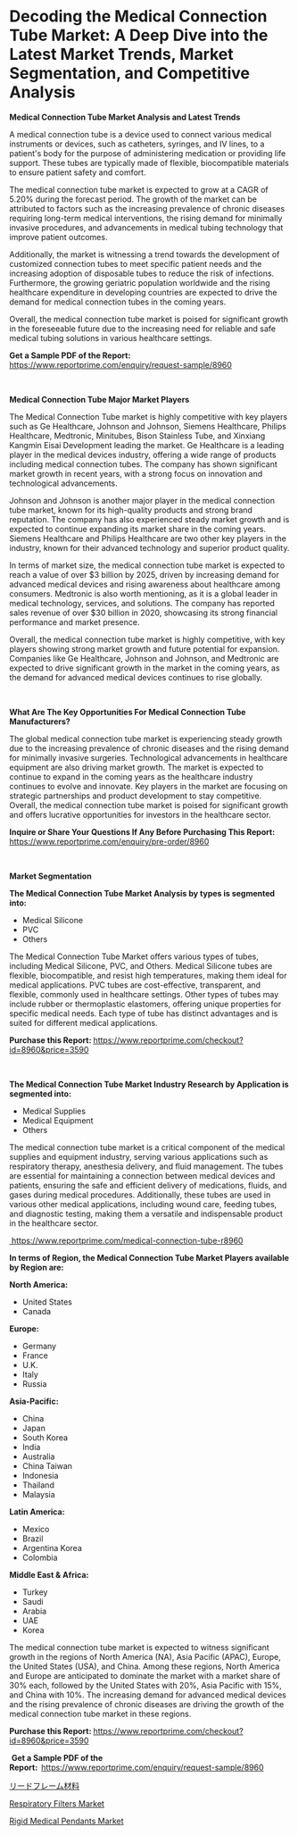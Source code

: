 <p><h1>Decoding the Medical Connection Tube Market: A Deep Dive into the Latest Market Trends, Market Segmentation, and Competitive Analysis</h1></p><p><strong>Medical Connection Tube Market Analysis and Latest Trends</strong></p>
<p><p>A medical connection tube is a device used to connect various medical instruments or devices, such as catheters, syringes, and IV lines, to a patient's body for the purpose of administering medication or providing life support. These tubes are typically made of flexible, biocompatible materials to ensure patient safety and comfort.</p><p>The medical connection tube market is expected to grow at a CAGR of 5.20% during the forecast period. The growth of the market can be attributed to factors such as the increasing prevalence of chronic diseases requiring long-term medical interventions, the rising demand for minimally invasive procedures, and advancements in medical tubing technology that improve patient outcomes.</p><p>Additionally, the market is witnessing a trend towards the development of customized connection tubes to meet specific patient needs and the increasing adoption of disposable tubes to reduce the risk of infections. Furthermore, the growing geriatric population worldwide and the rising healthcare expenditure in developing countries are expected to drive the demand for medical connection tubes in the coming years.</p><p>Overall, the medical connection tube market is poised for significant growth in the foreseeable future due to the increasing need for reliable and safe medical tubing solutions in various healthcare settings.</p></p>
<p><strong>Get a Sample PDF of the Report:&nbsp;</strong> <a href="https://www.reportprime.com/enquiry/request-sample/8960">https://www.reportprime.com/enquiry/request-sample/8960</a></p>
<p>&nbsp;</p>
<p><strong>Medical Connection Tube Major Market Players</strong></p>
<p><p>The Medical Connection Tube market is highly competitive with key players such as Ge Healthcare, Johnson and Johnson, Siemens Healthcare, Philips Healthcare, Medtronic, Minitubes, Bison Stainless Tube, and Xinxiang Kangmin Eisai Development leading the market. Ge Healthcare is a leading player in the medical devices industry, offering a wide range of products including medical connection tubes. The company has shown significant market growth in recent years, with a strong focus on innovation and technological advancements.</p><p>Johnson and Johnson is another major player in the medical connection tube market, known for its high-quality products and strong brand reputation. The company has also experienced steady market growth and is expected to continue expanding its market share in the coming years. Siemens Healthcare and Philips Healthcare are two other key players in the industry, known for their advanced technology and superior product quality.</p><p>In terms of market size, the medical connection tube market is expected to reach a value of over $3 billion by 2025, driven by increasing demand for advanced medical devices and rising awareness about healthcare among consumers. Medtronic is also worth mentioning, as it is a global leader in medical technology, services, and solutions. The company has reported sales revenue of over $30 billion in 2020, showcasing its strong financial performance and market presence.</p><p>Overall, the medical connection tube market is highly competitive, with key players showing strong market growth and future potential for expansion. Companies like Ge Healthcare, Johnson and Johnson, and Medtronic are expected to drive significant growth in the market in the coming years, as the demand for advanced medical devices continues to rise globally.</p></p>
<p>&nbsp;</p>
<p><strong>What Are The Key Opportunities For Medical Connection Tube Manufacturers?</strong></p>
<p><p>The global medical connection tube market is experiencing steady growth due to the increasing prevalence of chronic diseases and the rising demand for minimally invasive surgeries. Technological advancements in healthcare equipment are also driving market growth. The market is expected to continue to expand in the coming years as the healthcare industry continues to evolve and innovate. Key players in the market are focusing on strategic partnerships and product development to stay competitive. Overall, the medical connection tube market is poised for significant growth and offers lucrative opportunities for investors in the healthcare sector.</p></p>
<p><strong>Inquire or Share Your Questions If Any Before Purchasing This Report:</strong> <a href="https://www.reportprime.com/enquiry/pre-order/8960">https://www.reportprime.com/enquiry/pre-order/8960</a></p>
<p>&nbsp;</p>
<p><strong>Market Segmentation</strong></p>
<p><strong>The Medical Connection Tube Market Analysis by types is segmented into:</strong></p>
<p><ul><li>Medical Silicone</li><li>PVC</li><li>Others</li></ul></p>
<p><p>The Medical Connection Tube Market offers various types of tubes, including Medical Silicone, PVC, and Others. Medical Silicone tubes are flexible, biocompatible, and resist high temperatures, making them ideal for medical applications. PVC tubes are cost-effective, transparent, and flexible, commonly used in healthcare settings. Other types of tubes may include rubber or thermoplastic elastomers, offering unique properties for specific medical needs. Each type of tube has distinct advantages and is suited for different medical applications.</p></p>
<p><strong>Purchase this Report:&nbsp;</strong><a href="https://www.reportprime.com/checkout?id=8960&price=3590">https://www.reportprime.com/checkout?id=8960&price=3590</a></p>
<p>&nbsp;</p>
<p><strong>The Medical Connection Tube Market Industry Research by Application is segmented into:</strong></p>
<p><ul><li>Medical Supplies</li><li>Medical Equipment</li><li>Others</li></ul></p>
<p><p>The medical connection tube market is a critical component of the medical supplies and equipment industry, serving various applications such as respiratory therapy, anesthesia delivery, and fluid management. The tubes are essential for maintaining a connection between medical devices and patients, ensuring the safe and efficient delivery of medications, fluids, and gases during medical procedures. Additionally, these tubes are used in various other medical applications, including wound care, feeding tubes, and diagnostic testing, making them a versatile and indispensable product in the healthcare sector.</p></p>
<p><a href="https://www.reportprime.com/medical-connection-tube-r8960">&nbsp;https://www.reportprime.com/medical-connection-tube-r8960</a></p>
<p><strong>In terms of Region, the Medical Connection Tube Market Players available by Region are:</strong></p>
<p>
    <p> <strong> North America: </strong>
        <ul>
            <li>United States</li>
            <li>Canada</li>
        </ul>
        </p> 
    <p> <strong> Europe: </strong>
        <ul>
            <li>Germany</li>
            <li>France</li>
            <li>U.K.</li>
            <li>Italy</li>
            <li>Russia</li>
        </ul>
        </p> 
    <p> <strong> Asia-Pacific: </strong>
        <ul>
            <li>China</li>
            <li>Japan</li>
            <li>South Korea</li>
            <li>India</li>
            <li>Australia</li>
            <li>China Taiwan</li>
            <li>Indonesia</li>
            <li>Thailand</li>
            <li>Malaysia</li>
        </ul>
        </p> 
    <p> <strong> Latin America: </strong>
        <ul>
            <li>Mexico</li>
            <li>Brazil</li>
            <li>Argentina Korea</li>
            <li>Colombia</li>
        </ul>
        </p> 
    <p> <strong> Middle East & Africa: </strong>
        <ul>
            <li>Turkey</li>
            <li>Saudi</li>
            <li>Arabia</li>
            <li>UAE</li>
            <li>Korea</li>
        </ul>
    </p>
    </p>
<p><p>The medical connection tube market is expected to witness significant growth in the regions of North America (NA), Asia Pacific (APAC), Europe, the United States (USA), and China. Among these regions, North America and Europe are anticipated to dominate the market with a market share of 30% each, followed by the United States with 20%, Asia Pacific with 15%, and China with 10%. The increasing demand for advanced medical devices and the rising prevalence of chronic diseases are driving the growth of the medical connection tube market in these regions.</p></p>
<p><strong>Purchase this Report: </strong><a href="https://www.reportprime.com/checkout?id=8960&price=3590">https://www.reportprime.com/checkout?id=8960&price=3590</a></p>
<p>&nbsp;<strong>Get a Sample PDF of the Report:&nbsp;&nbsp;</strong><a href="https://www.reportprime.com/enquiry/request-sample/8960">https://www.reportprime.com/enquiry/request-sample/8960</a></p>
<p><strong></strong></p>
<p><p><a href="https://github.com/jkjreqjscoxx7/Market-Research-Report-List-1/blob/main/177550635305.md">リードフレーム材料</a></p><p><a href="https://github.com/brenzgnarento/Market-Research-Report-List-2/blob/main/respiratory-filters-market.md">Respiratory Filters Market</a></p><p><a href="https://github.com/jerrycopelandthomaswsqd8q/Market-Research-Report-List-2/blob/main/rigid-medical-pendants-market.md">Rigid Medical Pendants Market</a></p></p>